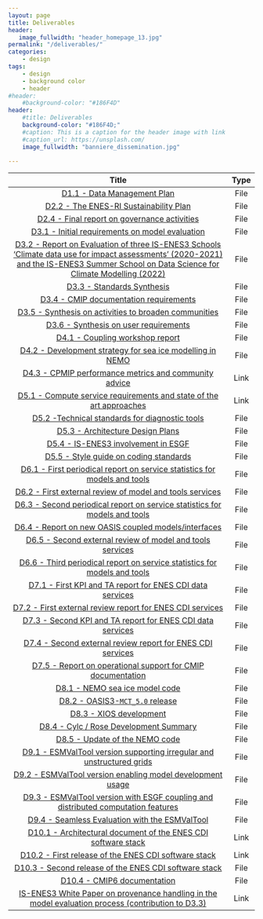 ```yaml
---
layout: page
title: Deliverables
header:
   image_fullwidth: "header_homepage_13.jpg"
permalink: "/deliverables/"
categories:
    - design
tags:
    - design
    - background color
    - header
#header:
    #background-color: "#186F4D"
header:
    #title: Deliverables
    background-color: "#186F4D;"
    #caption: This is a caption for the header image with link
    #caption_url: https://unsplash.com/
    image_fullwidth: "banniere_dissemination.jpg"

---
```


Title | Type
:----:|:----:
[D1.1 - Data Management Plan](https://raw.githubusercontent.com/IS-ENES3/IS-ENES-Website/main/pdf_documents/IS-ENES3_D1.1.pdf) | File
[D2.2 - The ENES-RI Sustainability Plan](https://raw.githubusercontent.com/IS-ENES3/IS-ENES-Website/main/pdf_documents/IS-ENES3_D2.2_vf.pdf) | File
[D2.4 - Final report on governance activities](https://raw.githubusercontent.com/IS-ENES3/IS-ENES-Website/main/pdf_documents/IS-ENES3_D2.4.pdf) | File
[D3.1 - Initial requirements on model evaluation](https://raw.githubusercontent.com/IS-ENES3/IS-ENES-Website/main/pdf_documents/IS-ENES3_D3.1-vf.pdf) | File
[D3.2 - Report on Evaluation of three IS-ENES3 Schools ‘Climate data use for impact assessments’ (2020-2021) and the IS-ENES3 Summer School on Data Science for Climate Modelling (2022)](https://raw.githubusercontent.com/IS-ENES3/IS-ENES-Website/main/pdf_documents/IS-ENES3_D3.2.pdf) | File
[D3.3 - Standards Synthesis](https://raw.githubusercontent.com/IS-ENES3/IS-ENES-Website/main/pdf_documents/IS-ENES3_D3.3.pdf) | File
[D3.4 - CMIP documentation requirements](https://raw.githubusercontent.com/IS-ENES3/IS-ENES-Website/main/pdf_documents/IS-ENES3_D3.4.pdf)| File
[D3.5 - Synthesis on activities to broaden communities](https://raw.githubusercontent.com/IS-ENES3/IS-ENES-Website/main/pdf_documents/IS-ENES3_D3.5.pdf)| File
[D3.6 - Synthesis on user requirements](https://raw.githubusercontent.com/IS-ENES3/IS-ENES-Website/main/pdf_documents/IS-ENES3_D3.6.pdf)| File
[D4.1 - Coupling workshop report](https://raw.githubusercontent.com/IS-ENES3/IS-ENES-Website/main/pdf_documents/IS-ENES3_D4.1_Coupling_workshop_report.pdf) | File
[D4.2 - Development strategy for sea ice modelling in NEMO](https://raw.githubusercontent.com/IS-ENES3/IS-ENES-Website/main/pdf_documents/IS-ENES3_D4.2_Development_strategy_for_sea_ice_modelling_in_NEMO.pdf) | File
[D4.3 - CPMIP performance metrics and community advice](https://zenodo.org/record/6394049#.YkxFuzyxXkN) | Link
[D5.1 - Compute service requirements and state of the art approaches](https://raw.githubusercontent.com/IS-ENES3/IS-ENES-Website/main/pdf_documents/IS-ENES3_D5.1_Compute_service_requirements_and_state_of_the_art_approaches.pdf) | Link
[D5.2 -Technical standards for diagnostic tools](https://raw.githubusercontent.com/IS-ENES3/IS-ENES-Website/main/pdf_documents/IS-ENES3_D5.2.pdf) | File
[D5.3 - Architecture Design Plans](https://raw.githubusercontent.com/IS-ENES3/IS-ENES-Website/main/pdf_documents/IS-ENES3_D5.3.pdf) | File
[D5.4 - IS-ENES3 involvement in ESGF](https://raw.githubusercontent.com/IS-ENES3/IS-ENES-Website/main/pdf_documents/IS-ENES3_D5.4_ESGF_involvement.pdf) | File
[D5.5 - Style guide on coding standards](https://raw.githubusercontent.com/IS-ENES3/IS-ENES-Website/main/pdf_documents/IS-ENES3_D5.5.pdf) | File
[D6.1 - First periodical report on service statistics for models and tools](https://raw.githubusercontent.com/IS-ENES3/IS-ENES-Website/main/pdf_documents/IS-ENES3-VA1-D6.1.pdf) | File
[D6.2 - First external review of model and tools services](https://raw.githubusercontent.com/IS-ENES3/IS-ENES-Website/main/pdf_documents/IS-ENES3-VA1-D6.2-vf.pdf) | File
[D6.3 - Second periodical report on service statistics for models and tools](https://raw.githubusercontent.com/IS-ENES3/IS-ENES-Website/main/pdf_documents/IS-ENES3_D6.3.pdf) | File
[D6.4 - Report on new OASIS coupled models/interfaces](https://raw.githubusercontent.com/IS-ENES3/IS-ENES-Website/main/pdf_documents/IS-ENES3_D6.4.pdf) | File
[D6.5 - Second external review of model and tools services](https://raw.githubusercontent.com/IS-ENES3/IS-ENES-Website/main/pdf_documents/IS-ENES3_D6.5.pdf) | File
[D6.6 - Third periodical report on service statistics for models and tools](https://raw.githubusercontent.com/IS-ENES3/IS-ENES-Website/main/pdf_documents/IS-ENES3_D6.6.pdf) | File
[D7.1 - First KPI and TA report for ENES CDI data services](https://raw.githubusercontent.com/IS-ENES3/IS-ENES-Website/main/pdf_documents/IS-ENES3_D7.1.pdf) | File
[D7.2 - First external review report for ENES CDI services](https://raw.githubusercontent.com/IS-ENES3/IS-ENES-Website/main/pdf_documents/IS-ENES3_D7.2.pdf) | File
[D7.3 - Second KPI and TA report for ENES CDI data services](https://raw.githubusercontent.com/IS-ENES3/IS-ENES-Website/main/pdf_documents/IS-ENES3-D7.3.pdf) | File
[D7.4 - Second external review report for ENES CDI services](https://raw.githubusercontent.com/IS-ENES3/IS-ENES-Website/main/pdf_documents/IS-ENES3_D7.4.pdf) | File
[D7.5 - Report on operational support for CMIP documentation](https://raw.githubusercontent.com/IS-ENES3/IS-ENES-Website/main/pdf_documents/IS-ENES3_D7.5.pdf) | File
[D8.1 - NEMO sea ice model code](https://raw.githubusercontent.com/IS-ENES3/IS-ENES-Website/main/pdf_documents/IS-ENES3_D8.1_NEMO-seaice-code_Sept-2021_FINAL.pdf)| File
[D8.2 - OASIS3-`MCT_5.0` release](https://raw.githubusercontent.com/IS-ENES3/IS-ENES-Website/main/pdf_documents/IS-ENES3_D8.2.pdf) | File
[D8.3 - XIOS development](https://raw.githubusercontent.com/IS-ENES3/IS-ENES-Website/main/pdf_documents/IS-ENES3_D8.3-VF.pdf) | File
[D8.4 - Cylc / Rose Development Summary](https://raw.githubusercontent.com/IS-ENES3/IS-ENES-Website/main/pdf_documents/IS-ENES3_D8.4.pdf)| File
[D8.5 - Update of the NEMO code](https://raw.githubusercontent.com/IS-ENES3/IS-ENES-Website/main/pdf_documents/IS-ENES3_D8.5.pdf)| File
[D9.1 - ESMValTool version supporting irregular and unstructured grids](https://raw.githubusercontent.com/IS-ENES3/IS-ENES-Website/main/pdf_documents/IS-ENES3_D9.1.pdf) | File
[D9.2 - ESMValTool version enabling model development usage](https://raw.githubusercontent.com/IS-ENES3/IS-ENES-Website/main/pdf_documents/IS-ENES3_D9.2_ESMValTool_version_enabling_model_development_usage.pdf) | File
[D9.3 - ESMValTool version with ESGF coupling and distributed computation features](https://raw.githubusercontent.com/IS-ENES3/IS-ENES-Website/main/pdf_documents/ISENES3_D9.3.pdf) | File
[D9.4 - Seamless Evaluation with the ESMValTool](https://raw.githubusercontent.com/IS-ENES3/IS-ENES-Website/main/pdf_documents/IS-ENES3_D9.4.pdf) | File
[D10.1 - Architectural document of the ENES CDI software stack](https://zenodo.org/record/4309892#.Ykw7jDyxXkN) | Link
[D10.2 - First release of the ENES CDI software stack](https://zenodo.org/record/4450012#.YkxFyDyxXkO) | Link
[D10.3 - Second release of the ENES CDI software stack](https://raw.githubusercontent.com/IS-ENES3/IS-ENES-Website/main/pdf_documents/IS-ENES3_D10.3.pdf) | File
[D10.4 - CMIP6 documentation](https://raw.githubusercontent.com/IS-ENES3/IS-ENES-Website/main/pdf_documents/IS-ENES3_D10.4.pdf) | File
[IS-ENES3 White Paper on provenance handling in the model evaluation process (contribution to D3.3)](https://zenodo.org/record/5759571#.YkxFwzyxXkN) | Link
